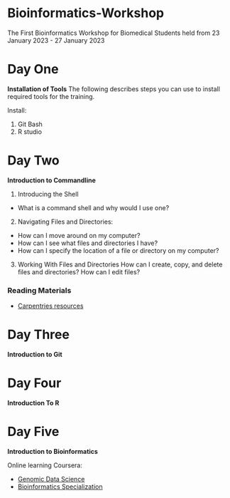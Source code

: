 # Bioinformatics-Workshop
The First Bioinformatics Workshop for Biomedical Students held from 23 January 2023 - 27 January 2023

# Day One
**Installation of Tools**
The following describes steps you can use to install required tools for the training.


Install:
1. Git Bash 
2. R studio

# Day Two
**Introduction to Commandline**

1. Introducing the Shell	
- What is a command shell and why would I use one?
2. Navigating Files and Directories:
- How can I move around on my computer?
- How can I see what files and directories I have?
- How can I specify the location of a file or directory on my computer?


3. Working With Files and Directories	How can I create, copy, and delete files and directories?
How can I edit files?

### Reading Materials
- [Carpentries resources]( https://swcarpentry.github.io/shell-novice/)


# Day Three

**Introduction to Git**

# Day Four

**Introduction To R**

# Day Five

**Introduction to Bioinformatics**


Online learning
Coursera: 
- [Genomic Data Science](https://www.coursera.org/specializations/genomic-data-science?#courses)
- [Bioinformatics Specialization](https://www.coursera.org/specializations/bioinformatics?#courses)

